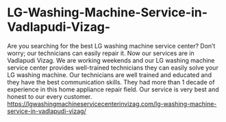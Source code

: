 # LG-Washing-Machine-Service-in-Vadlapudi-Vizag-
Are you searching for the best LG washing machine service center? Don’t worry; our technicians can easily repair it. Now our services are in Vadlapudi Vizag. We are working weekends and our LG washing machine service center provides well-trained technicians they can easily solve your LG washing machine. Our technicians are well trained and educated and they have the best communication skills. They had more than 1 decade of experience in this home appliance repair field. Our service is very best and honest to our every customer. https://lgwashingmachineservicecenterinvizag.com/lg-washing-machine-service-in-vadlapudi-vizag/

